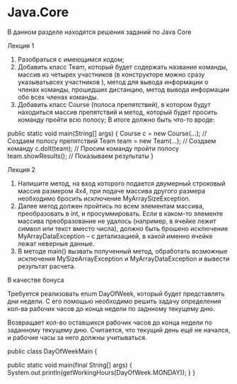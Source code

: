 # Java.Core
В данном разделе находятся решения заданий по Java Core

Лекция 1

1. Разобраться с имеющимся кодом;
2. Добавить класс Team, который будет содержать название команды, массив из четырех участников (в конструкторе можно сразу указыватьвсех участников ), метод для вывода информации о членах команды, прошедших дистанцию, метод вывода информации обо всех членах команды.
3. Добавить класс Course (полоса препятствий), в котором будут находиться массив препятствий и метод, который будет просить команду пройти всю полосу;
В итоге должно быть что-то вроде:

public static void main(String[] args) {
Course c = new Course(...); // Создаем полосу препятствий
Team team = new Team(...); // Создаем команду
c.doIt(team); // Просим команду пройти полосу
team.showResults(); // Показываем результаты
}

Лекция 2

1. Напишите метод, на вход которого подается двумерный строковый массив размером 4х4, при подаче массива другого размера необходимо бросить исключение MyArraySizeException.
2. Далее метод должен пройтись по всем элементам массива, преобразовать в int, и просуммировать. Если в каком-то элементе массива преобразование не удалось (например, в ячейке лежит символ или текст вместо числа), должно быть брошено исключение MyArrayDataException – с детализацией, в какой именно ячейке лежат неверные данные.
3. В методе main() вызвать полученный метод, обработать возможные исключения MySizeArrayException и MyArrayDataException и вывести результат расчета.


В качестве бонуса

Требуется реализовать enum DayOfWeek, который будет представлять дни недели. 
С его помощью необходимо решить задачу определения кол-ва рабочих часов до конца недели по заднному текущему дню.

 Возвращает кол-во оставшихся рабочих часов до конца
 недели по заданному текущему дню. Считается, что
 текущий день ещё не начался, и рабочие часы за него
 должны учитываться.

public class DayOfWeekMain {
 
 public static void main(final String[] args) {
 System.out.println(getWorkingHours(DayOfWeek.MONDAY));
 }
}
